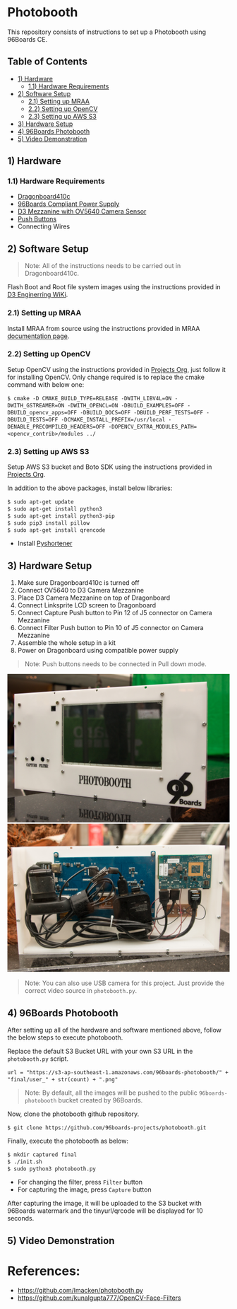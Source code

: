 # Photobooth

This repository consists of instructions to set up a Photobooth using
96Boards CE.

## Table of Contents
- [1) Hardware](#1-hardware)
   - [1.1) Hardware Requirements](#11-hardware-requirements)
- [2) Software Setup](#2-software-setup)
   - [2.1) Setting up MRAA](#21-setting-up-mraa)
   - [2.2) Setting up OpenCV](#22-setting-up-opencv)
   - [2.3) Setting up AWS S3](#23-setting-up-aws-s3)
- [3) Hardware Setup](#3-hardware-setup)
- [4) 96Boards Photobooth](#4-96boards-photobooth)
- [5) Video Demonstration](#5-video-demonstration)

## 1) Hardware

### 1.1) Hardware Requirements

- [Dragonboard410c](https://www.96boards.org/product/dragonboard410c/)
- [96Boards Compliant Power Supply](http://www.96boards.org/product/power/)
- [D3 Mezzanine with OV5640 Camera Sensor](https://www.96boards.org/product/d3camera/)
- [Push Buttons](https://www.seeedstudio.com/Grove-Button-p-766.html)
- Connecting Wires

## 2) Software Setup

> Note: All of the instructions needs to be carried out in Dragonboard410c.

Flash Boot and Root file system images using the instructions provided in
[D3 Enginerring WiKi](https://github.com/D3Engineering/410c_camera_support/wiki/D3-Camera-Mezzanine-User-Guide).

### 2.1) Setting up MRAA

Install MRAA from source using the instructions provided in MRAA
[documentation page](https://github.com/96boards/documentation/blob/master/consumer/guides/mraa/install.md).

### 2.2) Setting up OpenCV

Setup OpenCV using the instructions provided in [Projects Org](https://github.com/96boards-projects/home_surveillance/tree/master/part-2#2-software),
just follow it for installing OpenCV. Only change required is to replace the
cmake command with below one:

```shell
$ cmake -D CMAKE_BUILD_TYPE=RELEASE -DWITH_LIBV4L=ON -DWITH_GSTREAMER=ON -DWITH_OPENCL=ON -DBUILD_EXAMPLES=OFF -DBUILD_opencv_apps=OFF -DBUILD_DOCS=OFF -DBUILD_PERF_TESTS=OFF -DBUILD_TESTS=OFF -DCMAKE_INSTALL_PREFIX=/usr/local -DENABLE_PRECOMPILED_HEADERS=OFF -DOPENCV_EXTRA_MODULES_PATH=<opencv_contrib>/modules ../
```

### 2.3) Setting up AWS S3

Setup AWS S3 bucket and Boto SDK using the instructions provided in
[Projects Org](https://github.com/96boards-projects/home_surveillance/tree/master/part-4#2-software).

In addition to the above packages, install below libraries:

```shell
$ sudo apt-get update
$ sudo apt-get install python3
$ sudo apt-get install python3-pip
$ sudo pip3 install pillow
$ sudo apt-get install qrencode
```

* Install [Pyshortener](https://pypi.python.org/pypi/pyshorteners)

## 3) Hardware Setup

1. Make sure Dragonboard410c is turned off
2. Connect OV5640 to D3 Camera Mezzanine
3. Place D3 Camera Mezzanine on top of Dragonboard
4. Connect Linksprite LCD screen to Dragonboard
5. Connect Capture Push button to Pin 12 of J5 connector on Camera Mezzanine
6. Connect Filter Push button to Pin 10 of J5 connector on Camera Mezzanine
7. Assemble the whole setup in a kit
8. Power on Dragonboard using compatible power supply

> Note: Push buttons needs to be connected in Pull down mode.

![Setup Diagram Front](./photobooth_front.jpg)
![Setup Diagram Rear](./photobooth_rear.jpg)

> Note: You can also use USB camera for this project. Just provide the correct
        video source in `photobooth.py`.

## 4) 96Boards Photobooth

After setting up all of the hardware and software mentioned above, follow the
below steps to execute photobooth.

Replace the default S3 Bucket URL with your own S3 URL in the `photobooth.py` script.

```shell
url = "https://s3-ap-southeast-1.amazonaws.com/96boards-photobooth/" + "final/user_" + str(count) + ".png"
```

> Note: By default, all the images will be pushed to the public `96boards-photobooth`
bucket created by 96Boards.

Now, clone the photobooth github repository.

```shell
$ git clone https://github.com/96boards-projects/photobooth.git
```

Finally, execute the photobooth as below:

```shell
$ mkdir captured final
$ ./init.sh
$ sudo python3 photobooth.py
```

* For changing the filter, press `Filter` button
* For capturing the image, press `Capture` button

After capturing the image, it will be uploaded to the S3 bucket with 96Boards
watermark and the tinyurl/qrcode will be displayed for 10 seconds.

## 5) Video Demonstration

# References:

* https://github.com/lmacken/photobooth.py
* https://github.com/kunalgupta777/OpenCV-Face-Filters
